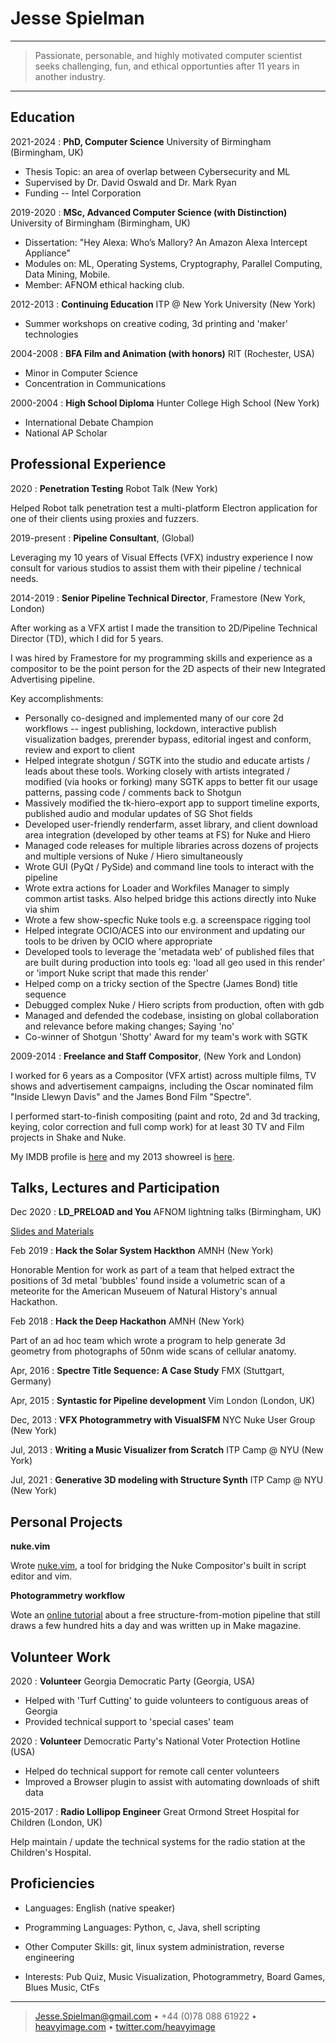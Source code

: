 Jesse Spielman
============

----

>  Passionate, personable, and highly motivated computer scientist seeks challenging, fun, and ethical opportunties after 11 years in another industry.

----

Education
---------

2021-2024
:   **PhD, Computer Science** University of Birmingham (Birmingham, UK)

* Thesis Topic: an area of overlap between Cybersecurity and ML
* Supervised by Dr. David Oswald and Dr. Mark Ryan
* Funding -- Intel Corporation

2019-2020
:   **MSc, Advanced Computer Science (with Distinction)** University of Birmingham (Birmingham, UK)

* Dissertation: "Hey Alexa: Who’s Mallory? An Amazon Alexa Intercept Appliance"
* Modules on: ML, Operating Systems, Cryptography, Parallel Computing, Data Mining, Mobile.
* Member: AFNOM ethical hacking club.

2012-2013
:   **Continuing Education** ITP @ New York University (New York)
    
* Summer workshops on creative coding, 3d printing and 'maker' technologies

2004-2008
:   **BFA Film and Animation (with honors)** RIT (Rochester, USA)
    
* Minor in Computer Science
* Concentration in Communications

2000-2004
:   **High School Diploma** Hunter College High School (New York)

* International Debate Champion
* National AP Scholar


Professional Experience
-----------------------

2020
:	**Penetration Testing** Robot Talk (New York)

Helped Robot talk penetration test a multi-platform Electron application for one of their clients using proxies and fuzzers.

2019-present
:	**Pipeline Consultant**, (Global)

Leveraging my 10 years of Visual Effects (VFX) industry experience I now consult for various studios to assist them with their pipeline / technical needs.

2014-2019
:	**Senior Pipeline Technical Director**, Framestore (New York, London)

After working as a VFX artist I made the transition to 2D/Pipeline Technical Director (TD), which I did for 5 years.

I was hired by Framestore for my programming skills and experience as a compositor to be the point person for the 2D aspects of their new Integrated Advertising pipeline. 

Key accomplishments:

* Personally co-designed and implemented many of our core 2d workflows -- ingest publishing, lockdown, interactive publish visualization badges, prerender bypass, editorial ingest and conform, review and export to client
* Helped integrate shotgun / SGTK into the studio and educate artists / leads about these tools. Working closely with artists integrated / modified (via hooks or forking) many SGTK apps to better fit our usage patterns, passing code / comments back to Shotgun
* Massively modified the tk-hiero-export app to support timeline exports, published audio and modular updates of SG Shot fields
* Developed user-friendly renderfarm, asset library, and client download area integration (developed by other teams at FS) for Nuke and Hiero
* Managed code releases for multiple libraries across dozens of projects and multiple versions of Nuke / Hiero simultaneously
* Wrote GUI (PyQt / PySide) and command line tools to interact with the pipeline
* Wrote extra actions for Loader and Workfiles Manager to simply common artist tasks. Also helped bridge this actions directly into Nuke via shim
* Wrote a few show-specfic Nuke tools e.g. a screenspace rigging tool
* Helped integrate OCIO/ACES into our environment and updating our tools to be driven by OCIO where appropriate
* Developed tools to leverage the 'metadata web' of published files that are built during production into tools eg: 'load all geo used in this render' or 'import Nuke script that made this render'
* Helped comp on a tricky section of the Spectre (James Bond) title sequence
* Debugged complex Nuke / Hiero scripts from production, often with gdb
* Managed and defended the codebase, insisting on global collaboration and relevance before making changes; Saying 'no'
* Co-winner of Shotgun 'Shotty' Award for my team's work with SGTK

2009-2014
:	**Freelance and Staff Compositor**, (New York and London)

I worked for 6 years as a Compositor (VFX artist) across multiple films, TV shows and advertisement campaigns, including the Oscar nominated film "Inside Llewyn Davis" and the James Bond Film "Spectre".

I performed start-to-finish compositing (paint and roto, 2d and 3d tracking, keying, color correction and full comp work) for at least 30 TV and Film projects in Shake and Nuke.

My IMDB profile is [here](https://www.imdb.com/name/nm2993340/) and my 2013 showreel is [here](https://vimeo.com/63213779).

Talks, Lectures and Participation
---------------------------------

Dec 2020
:	**LD_PRELOAD and You** AFNOM lightning talks (Birmingham, UK)

[Slides and Materials](https://github.com/heavyimage/ld_preload_afnom_talk)

Feb 2019
:	**Hack the Solar System Hackthon** AMNH (New York)

Honorable Mention for work as part of a team that helped extract the positions of 3d metal 'bubbles' found inside a volumetric scan of a meteorite for the American Museuem of Natural History's annual Hackathon.

Feb 2018
:	**Hack the Deep Hackathon** AMNH (New York)

Part of an ad hoc team which wrote a program to help generate 3d geometry from photographs of 50nm wide scans of cellular anatomy.

Apr, 2016
:   **Spectre Title Sequence: A Case Study** FMX (Stuttgart, Germany)

Apr, 2015
:	**Syntastic for Pipeline development** Vim London (London, UK)

Dec, 2013
:	**VFX Photogrammetry with VisualSFM** NYC Nuke User Group (New York)

Jul, 2013
:	**Writing a Music Visualizer from Scratch** ITP Camp @ NYU (New York)

Jul, 2021
:	**Generative 3D modeling with Structure Synth** ITP Camp @ NYU (New York)

Personal Projects
-----------------

**nuke.vim**

Wrote [nuke.vim](https://www.github.com/heavyimage/nuke.vim), a tool for bridging the Nuke Compositor's built in script editor and vim.

**Photogrammetry workflow**

Wote an [online tutorial](http://wedidstuff.heavyimage.com) about a free structure-from-motion pipeline that still draws a few hundred hits a day and was written up in Make magazine.


Volunteer Work
--------------

2020
:	**Volunteer** Georgia Democratic Party (Georgia, USA)

* Helped with 'Turf Cutting' to guide volunteers to contiguous areas of Georgia
* Provided technical support to 'special cases' team

2020
:	**Volunteer** Democratic Party's National Voter Protection Hotline (USA)

* Helped do technical support for remote call center volunteers
* Improved a Browser plugin to assist with automating downloads of shift data


2015-2017
:	**Radio Lollipop Engineer** Great Ormond Street Hospital for Children (London, UK)

Help maintain / update the technical systems for the radio station at the Children's Hospital.


Proficiencies
-------------

* Languages: English (native speaker)

* Programming Languages: Python, c, Java, shell scripting

* Other Computer Skills: git, linux system administration, reverse engineering

* Interests: Pub Quiz, Music Visualization, Photogrammetry, Board Games, Blues Music, CtFs


----
> <Jesse.Spielman@gmail.com> • +44 (0)78 088 61922 • [heavyimage.com](http://www.heavyimage.com) • [twitter.com/heavyimage](https://www.twitter.com/heavyimage)

